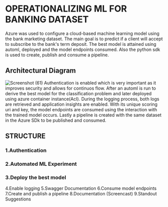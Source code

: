 # OPERATIONALIZING ML FOR BANKING DATASET

Azure was used to configure a cloud-based machine learning model using the bank marketing dataset. The main goal is to predict if a client will accept to subscribe to the bank's term deposit. The best model is attained using automl, deployed and the model endpoints consumed. Also the python sdk is used to create, publish and consume a pipeline.

## Architectural Diagram

![Screenshot (61)](https://user-images.githubusercontent.com/48255327/159686354-4f97b3a4-928b-4715-9ce0-947a367ed4cd.png)
Authentication is enabled which is very important as it improves security and allows for continuos flow. After an automl is run to derive the best model for the classification problem and later deployed using azure container instance(AcI). During the logging process, both logs are retrieved and application insights are enabled. With its unique scoring uri and key, the model endpoints are consumed using the interaction with the trained model occurs. Lastly a pipeline is created with the same dataset in the Azure SDk to be published and consumed.

## STRUCTURE
### 1.Authentication
### 2.Automated ML Experiment
### 3.Deploy the best model
4.Enable logging
5.Swagger Documentation
6.Consume model endpoints
7.Create and publish a pipeline
8.Documentation (Screencast)
9.Standout Suggestions
